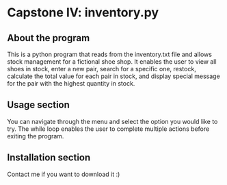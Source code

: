 # Capstone IV: inventory.py

## About the program
This is a python program that reads from the inventory.txt file and allows stock management for a fictional shoe shop. It enables the user to view all shoes in stock, enter a new pair, search for a specific one, restock, calculate the total value for each pair in stock, and display special message for the pair with the highest quantity in stock. 

## Usage section
You can navigate through the menu and select the option you would like to try. The while loop enables the user to complete multiple actions before exiting the program.

## Installation section
Contact me if you want to download it :)
